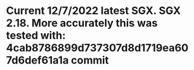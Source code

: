 # Current 12/7/2022 latest SGX. SGX 2.18. More accurately this was tested with: 4cab8786899d737307d8d1719ea607d6def61a1a commit